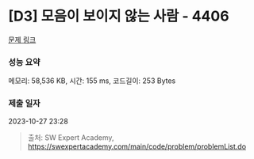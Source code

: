 # [D3] 모음이 보이지 않는 사람 - 4406 

[문제 링크](https://swexpertacademy.com/main/code/problem/problemDetail.do?contestProbId=AWNcD_66pUEDFAV8) 

### 성능 요약

메모리: 58,536 KB, 시간: 155 ms, 코드길이: 253 Bytes

### 제출 일자

2023-10-27 23:28



> 출처: SW Expert Academy, https://swexpertacademy.com/main/code/problem/problemList.do